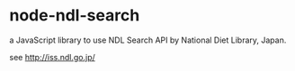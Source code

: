 # node-ndl-search
a JavaScript library to use NDL Search API by National Diet Library, Japan.

see http://iss.ndl.go.jp/
